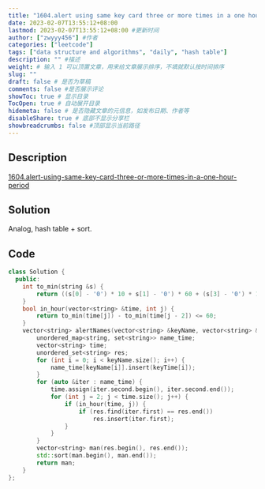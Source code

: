 ```yaml
---
title: "1604.alert using same key card three or more times in a one hour period"
date: 2023-02-07T13:55:12+08:00
lastmod: 2023-02-07T13:55:12+08:00 #更新时间
author: ["zwyyy456"] #作者
categories: ["leetcode"]
tags: ["data structure and algorithms", "daily", "hash table"]
description: "" #描述
weight: # 输入 1 可以顶置文章，用来给文章展示排序，不填就默认按时间排序
slug: ""
draft: false # 是否为草稿
comments: false #是否展示评论
showToc: true # 显示目录
TocOpen: true # 自动展开目录
hidemeta: false # 是否隐藏文章的元信息，如发布日期、作者等
disableShare: true # 底部不显示分享栏
showbreadcrumbs: false #顶部显示当前路径
---
```

## Description
[1604.alert-using-same-key-card-three-or-more-times-in-a-one-hour-period](https://leetcode.com/problems/alert-using-same-key-card-three-or-more-times-in-a-one-hour-period/)

## Solution
Analog, hash table + sort.

## Code
```cpp
class Solution {
  public:
    int to_min(string &s) {
        return ((s[0] - '0') * 10 + s[1] - '0') * 60 + (s[3] - '0') * 10 + s[4] - '0';
    }
    bool in_hour(vector<string> &time, int j) {
        return to_min(time[j]) - to_min(time[j - 2]) <= 60;
    }
    vector<string> alertNames(vector<string> &keyName, vector<string> &keyTime) {
        unordered_map<string, set<string>> name_time;
        vector<string> time;
        unordered_set<string> res;
        for (int i = 0; i < keyName.size(); i++) {
            name_time[keyName[i]].insert(keyTime[i]);
        }
        for (auto &iter : name_time) {
            time.assign(iter.second.begin(), iter.second.end());
            for (int j = 2; j < time.size(); j++) {
                if (in_hour(time, j)) {
                    if (res.find(iter.first) == res.end())
                        res.insert(iter.first);
                }
            }
        }
        vector<string> man(res.begin(), res.end());
        std::sort(man.begin(), man.end());
        return man;
    }
};
```